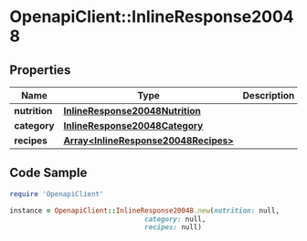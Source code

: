 # OpenapiClient::InlineResponse20048

## Properties

Name | Type | Description | Notes
------------ | ------------- | ------------- | -------------
**nutrition** | [**InlineResponse20048Nutrition**](InlineResponse20048Nutrition.md) |  | 
**category** | [**InlineResponse20048Category**](InlineResponse20048Category.md) |  | 
**recipes** | [**Array&lt;InlineResponse20048Recipes&gt;**](InlineResponse20048Recipes.md) |  | 

## Code Sample

```ruby
require 'OpenapiClient'

instance = OpenapiClient::InlineResponse20048.new(nutrition: null,
                                 category: null,
                                 recipes: null)
```



